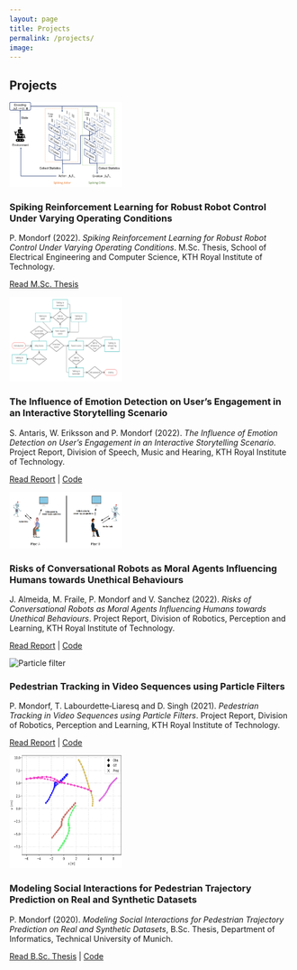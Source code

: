 ```yaml
---
layout: page
title: Projects
permalink: /projects/
image:
---
```


## Projects


<div class="publication-entry">

  <!-- Image -->
  <img src="../assets/img/projects/FS_DDPG.png" alt="Storyflow" class="publication-image" style="width: 200px; height: 150px; margin-right: 20px;">

  <!-- Text Info -->
  <div class="publication-info">

<h3>Spiking Reinforcement Learning for Robust Robot Control Under Varying Operating Conditions</h3>

<p>P. Mondorf (2022). <i>Spiking Reinforcement Learning for Robust Robot Control Under Varying Operating Conditions</i>. M.Sc. Thesis, School of Electrical Engineering and Computer Science, KTH Royal Institute of Technology.</p> 
<p><a href="https://github.com/PMMon/SpikingRL_RobustControl/blob/main/MSc_Thesis_PhilippMondorf.pdf">Read M.Sc. Thesis</a></p>

  </div>

</div>


<div class="publication-entry">

  <!-- Image -->
  <img src="../assets/img/projects/emotion_user_engagement_storyflow.png" alt="Storyflow" class="publication-image" style="width: 200px; height: 150px; margin-right: 20px;">

  <!-- Text Info -->
  <div class="publication-info">

<h3>The Influence of Emotion Detection on User’s Engagement in an Interactive Storytelling Scenario</h3>

<p>S. Antaris, W. Eriksson and P. Mondorf (2022). <i>The Influence of Emotion Detection on User’s Engagement in an Interactive Storytelling Scenario</i>. Project Report, Division of Speech, Music and Hearing, KTH Royal Institute of Technology.</p> 
<p><a href="https://github.com/PMMon/ERStoryteller/blob/main/ProjectReport.pdf">Read Report</a> | <a href="https://github.com/PMMon/ERStoryteller">Code</a></p>

  </div>

</div>

<div class="publication-entry">

  <!-- Image -->
  <img src="../assets/img/projects/Furhat_experimental_setup.png" alt="Experimental setup" class="publication-image" style="width: 200px; height: 100px; margin-right: 20px;">

  <!-- Text Info -->
  <div class="publication-info">

<h3>Risks of Conversational Robots as Moral Agents Influencing Humans towards Unethical Behaviours</h3>

J. Almeida, M. Fraile, P. Mondorf and V. Sanchez (2022). <i>Risks of Conversational Robots as Moral Agents Influencing Humans towards Unethical Behaviours</i>. Project Report, Division of Robotics, Perception and Learning, KTH Royal Institute of Technology.</p>    
<p><a href="https://github.com/PMMon/PersuasiveFurhat/blob/main/ProjectReport.pdf">Read Report</a> | <a href="https://github.com/PMMon/PersuasiveFurhat">Code</a></p> 

  </div>

</div>

<div class="publication-entry">

  <!-- Image -->
  <img src="../assets/img/projects/ParticleFilter_ICM_model.gif" alt="Particle filter" class="publication-image" style="width: 200px; height: 110px; margin-right: 20px;">

  <!-- Text Info -->
  <div class="publication-info">

<h3>Pedestrian Tracking in Video Sequences using Particle Filters</h3>

<p>P. Mondorf, T. Labourdette‑Liaresq and D. Singh (2021). <i>Pedestrian Tracking in Video Sequences using Particle Filters</i>. Project Report, Division of Robotics, Perception and Learning, KTH Royal Institute of Technology.</p>  
<p><a href="https://github.com/PMMon/PedestrianTracking_PF/blob/master/EL2320_ProjectReport_PhilippMondorf.pdf">Read Report</a> | <a href="https://github.com/PMMon/PedestrianTracking_PF">Code</a></p> 

  </div>

</div>

<div class="publication-entry">

  <!-- Image -->
  <img src="../assets/img/projects/Social_LSTM_Model_Predictions.png" alt="Social LSTM Model Predictions" class="publication-image" style="width: 200px; height: 200px; margin-right: 20px;">

  <!-- Text Info -->
  <div class="publication-info">

<h3>Modeling Social Interactions for Pedestrian Trajectory Prediction on Real and Synthetic Datasets</h3>

<p>P. Mondorf (2020). <i>Modeling Social Interactions for Pedestrian Trajectory Prediction on Real and Synthetic Datasets</i>, B.Sc. Thesis, Department of Informatics, Technical University of Munich.</p>   
<p><a href="https://github.com/PMMon/Thesis_Social_Interactions/blob/master/Bachelor_Thesis_Philipp_Mondorf.pdf">Read B.Sc. Thesis</a> | <a href="https://github.com/PMMon/Thesis_Social_Interactions">Code</a></p>  

  </div>

</div>



